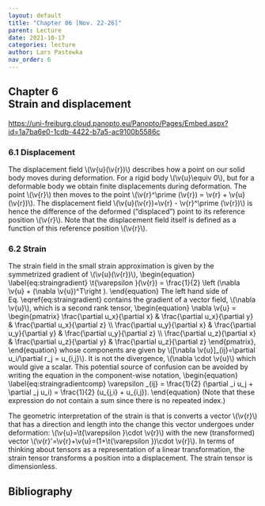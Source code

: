 ```yaml
---
layout: default
title: "Chapter 06 [Nov. 22-26]"
parent: Lecture
date: 2021-10-17
categories: lecture
author: Lars Pastewka
nav_order: 6
---
```



<h2 class='chapterHead'><span class='titlemark'>Chapter 6</span><br /><a id='x1-10006'></a>Strain and displacement</h2>
<!-- l. 3 --><p class='noindent'><a href='https://uni-freiburg.cloud.panopto.eu/Panopto/Pages/Embed.aspx?id=1a7ba6e0-1cdb-4422-b7a5-ac9100b5586c' class='url'><span class='cmtt-12'>https://uni-freiburg.cloud.panopto.eu/Panopto/Pages/Embed.aspx?id=1a7ba6e0-1cdb-4422-b7a5-ac9100b5586c</span></a>
</p>
<h3 class='sectionHead'><span class='titlemark'>6.1 </span> <a id='x1-20006.1'></a>Displacement</h3>
<!-- l. 7 --><p class='noindent'>The displacement field \(\v{u}(\v{r})\) describes how a point on our solid body moves during
deformation. For a rigid body \(\v{u}\equiv 0\), but for a deformable body we obtain finite
displacements during deformation. The point \(\v{r}\) then moves to the point \(\v{r}^\prime (\v{r}) = \v{r} + \v{u}(\v{r})\). The
displacement field \(\v{u}(\v{r})=\v{r} - \v{r}^\prime (\v{r})\) is hence the difference of the deformed (“displaced”) point to
its reference position \(\v{r}\). Note that the displacement field itself is defined as a
function of this reference position \(\v{r}\).
</p><!-- l. 9 --><p class='noindent'>
</p>
<h3 class='sectionHead'><span class='titlemark'>6.2 </span> <a id='x1-30006.2'></a>Strain</h3>
<!-- l. 11 --><p class='noindent'>The strain field in the small strain approximation is given by the symmetrized
gradient of \(\v{u}(\v{r})\), \begin{equation} \label{eq:straingradient} \t{\varepsilon }(\v{r}) = \frac{1}{2} \left (\nabla \v{u} + (\nabla \v{u})^T\right ). \end{equation}
The left hand side of Eq. \eqref{eq:straingradient} contains the gradient of a
vector field, \(\nabla \v{u}\), which is a second rank tensor, \begin{equation} \nabla \v{u} = \begin{pmatrix} \frac{\partial u_x}{\partial x} &amp; \frac{\partial u_x}{\partial y} &amp; \frac{\partial u_x}{\partial z} \\ \frac{\partial u_y}{\partial x} &amp; \frac{\partial u_y}{\partial y} &amp; \frac{\partial u_y}{\partial z} \\ \frac{\partial u_z}{\partial x} &amp; \frac{\partial u_z}{\partial y} &amp; \frac{\partial u_z}{\partial z} \end{pmatrix}, \end{equation}
whose components are given by \([\nabla \v{u}]_{ij}=\partial u_i/\partial r_j = u_{i,j}\). It is <span class='cmti-12'>not </span>the divergence, \(\nabla \cdot \v{u}\) which would give a
scalar. This potential source of confusion can be avoided by writing the equation
in the component-wise notation, \begin{equation} \label{eq:straingradientcomp} \varepsilon _{ij} = \frac{1}{2} (\partial _i u_j + \partial _j u_i) = \frac{1}{2} (u_{j,i} + u_{i,j}). \end{equation}
(Note that these expression do not contain a sum since there is no repeated
index.)
</p><!-- l. 33 --><p class='indent'> The geometric interpretation of the strain is that is converts a vector \(\v{r}\) that
has a direction and length into the change this vector undergoes under
deformation: \(\v{u}=\t{\varepsilon }\cdot \v{r}\) with the new (transformed) vector \(\v{r}'=\v{r}+\v{u}=(1+\t{\varepsilon })\cdot \v{r}\). In terms of thinking
about tensors as a representation of a linear transformation, the strain
tensor transforms a position into a displacement. The strain tensor is
dimensionless.



</p>
<h2 class='likechapterHead'><a id='x1-40006.2'></a>Bibliography</h2>

